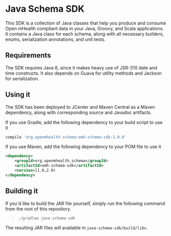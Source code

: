 # Java Schema SDK

This SDK is a collection of Java classes that help you produce and consume Open mHealth compliant data in your Java, 
Groovy, and Scala applications. It contains a Java class for each schema, along with all necessary builders, enums, 
  serialization annotations, and unit tests. 

## Requirements

The SDK requires Java 8, since it makes heavy use of JSR-310 date and time constructs. It also depends on Guava for 
utility methods and Jackson for serialization.

## Using it

The SDK has been deployed to JCenter and Maven Central as a Maven dependency, along with corresponding source and 
Javadoc artifacts. 

If you use Gradle, add the following dependency to your build script to use it
 
```groovy
compile 'org.openmhealth.schema:omh-schema-sdk:1.0.0'
```

If you use Maven, add the following dependency to your POM file to use it 

```xml
<dependency>
    <groupId>org.openmhealth.schema</groupId>
    <artifactId>omh-schema-sdk</artifactId>
    <version>[1.0,2.0)
</dependency>
```

## Building it

If you'd like to build the JAR file yourself, simply run the following command from the root of this repository.
 
> `./gradlew java-schema-sdk`
 
The resulting JAR files will available in `java-schema-sdk/build/libs`.

